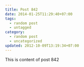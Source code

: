 ```yaml
---
title: Post 842
date: 2014-01-25T11:29:40+07:00
tags:
  - random post
  - untagged
category:
  - random post
  - uncategorized
updated: 2012-10-09T13:19:34+07:00
---
```

This is content of post 842